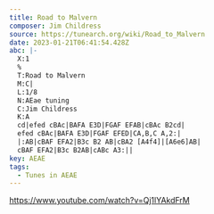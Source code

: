```yaml
---
title: Road to Malvern
composer: Jim Childress
source: https://tunearch.org/wiki/Road_to_Malvern
date: 2023-01-21T06:41:54.428Z
abc: |-
  X:1
  %
  T:Road to Malvern
  M:C|
  L:1/8
  N:AEae tuning
  C:Jim Childress
  K:A
  cd|efed cBAc|BAFA E3D|FGAF EFAB|cBAc B2cd|
  efed cBAc|BAFA E3D|FGAF EFED|CA,B,C A,2:|
  |:AB|cBAF EFA2|B3c B2 AB|cBA2 [A4f4]|[A6e6]AB|
  cBAF EFA2|B3c B2AB|cABc A3:||
key: AEAE
tags:
  - Tunes in AEAE
---
```

https://www.youtube.com/watch?v=Qj1lYAkdFrM